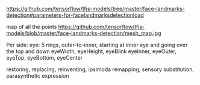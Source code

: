 https://github.com/tensorflow/tfjs-models/tree/master/face-landmarks-detection#parameters-for-facelandmarksdetectionload

map of all the points https://github.com/tensorflow/tfjs-models/blob/master/face-landmarks-detection/mesh_map.jpg



Per side:
  eye: 5 rings, outer-to-inner, starting at inner eye and going over the top and down
  eyeWidth, eyeHeight, eyeBlink
  eyeInner, eyeOuter, eyeTop, eyeBottom, eyeCenter
  
  
  restoring, replacing, reinventing, ipsimoda remapping, sensory substitution, parasynthetic expression 